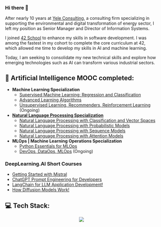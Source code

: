 ### Hi there 👋

After nearly 10 years at [Yele Consulting](https://www.yele.fr/), a consulting firm specializing in supporting the environmental and digital transformation of energy sector, I left my position as Senior Manager and Director of Information Systems.

I joined [42 School](https://42.fr/en/homepage/) to enhance my skills in software development. I was among the fastest in my cohort to complete the core curriculum at 42, which allowed me time to develop my skills in AI and machine learning.

Today, I am seeking to consolidate my new technical skills and explore how emerging technologies such as AI can transform various industrial sectors.

## 🤖 Artificial Intelligence MOOC completed:
 - **Machine Learning Specialization**
     - [Supervised Machine Learning: Regression and Classification](https://www.coursera.org/account/accomplishments/verify/TAV6JRSK3FRZ)
     - [Advanced Learning Algorithms](https://www.coursera.org/account/accomplishments/verify/GS3K9PYHPJFQ)
     - [Unsupervised Learning, Recommenders, Reinforcement Learning](https://www.coursera.org/learn/unsupervised-learning-recommenders-reinforcement-learning?specialization=machine-learning-introduction) (Ongoing)
 - **[Natural Language Processing Specialization](https://www.coursera.org/account/accomplishments/specialization/XWB3JMBKXZ2Q)**
     - [Natural Language Processing with Classification and Vector Spaces](https://www.coursera.org/account/accomplishments/verify/UF3V3SHSYGWC)
     - [Natural Language Processing with Probabilistic Models](https://www.coursera.org/account/accomplishments/verify/N3HCUCR673TG)
     - [Natural Language Processing with Sequence Models](https://www.coursera.org/account/accomplishments/verify/P2738AC6LFR3)
     - [Natural Language Processing with Attention Models](https://www.coursera.org/account/accomplishments/verify/LM2NMHDHHGWF)
 - **MLOps | Machine Learning Operations Specialization**
     - [Python Essentials for MLOps](https://www.coursera.org/learn/python-mlops-duke?specialization=mlops-machine-learning-duke)
     - [DevOps, DataOps, MLOps](https://www.coursera.org/learn/devops-dataops-mlops-duke?specialization=mlops-machine-learning-duke) (Ongoing)

### DeepLearning.AI Short Courses
- [Getting Started with Mistral](https://learn.deeplearning.ai/accomplishments/46d58589-d6df-4b9c-a26b-cb37c4c6b874?usp=sharing)
- [ChatGPT Prompt Engineering for Developers](https://learn.deeplearning.ai/courses/chatgpt-prompt-eng/)
- [LangChain for LLM Application Development!](https://learn.deeplearning.ai/accomplishments/da4525ca-3889-4171-90c6-bb83aea5e9a9?usp=sharing)
- [How Diffusion Models Work!](https://learn.deeplearning.ai/accomplishments/63d2233b-8ae3-4fcc-8a6c-19ab63d4db5c?usp=sharing)
  
## 💻 Tech Stack:

<p align="center">
    <a href="https://skillicons.dev">
    <img src="https://skillicons.dev/icons?i=python,c,cpp,js,ts,tensorflow,pytorch,sklearn,r,postgres,mysql,nodejs,nestjs,docker,git,&perline=50" />
    </a>
</p>

<!--
**mbocquel/mbocquel** is a ✨ _special_ ✨ repository because its `README.md` (this file) appears on your GitHub profile.

Here are some ideas to get you started:

- 🔭 I’m currently working on ...
- 🌱 I’m currently learning ...
- 👯 I’m looking to collaborate on ...
- 🤔 I’m looking for help with ...
- 💬 Ask me about ...
- 📫 How to reach me: ...
- 😄 Pronouns: ...
- ⚡ Fun fact: ...
-->
